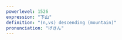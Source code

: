 ```yaml
---
powerlevel: 1526
expression: "下山"
definition: "(n,vs) descending (mountain)"
pronunciation: "げさん"
---
```

